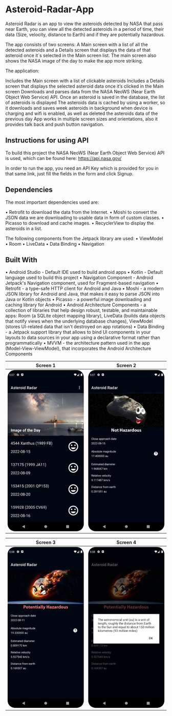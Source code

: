 # Asteroid-Radar-App
Asteroid Radar is an app to view the asteroids detected by NASA that pass near Earth, you can view all the detected asteroids in a period of time, their data (Size, velocity, distance to Earth) and if they are potentially hazardous.

The app consists of two screens: A Main screen with a list of all the detected asteroids and a Details screen that displays the data of that asteroid once it´s selected in the Main screen list. The main screen also shows the NASA image of the day to make the app more striking.

The application:

Includes the Main screen with a list of clickable asteroids
Includes a Details screen that displays the selected asteroid data once it’s clicked in the Main screen
Downloads and parses data from the NASA NeoWS (Near Earth Object Web Service) API.
Once an asteroid is saved in the database, the list of asteroids is displayed
The asteroids data is cached by using a worker, so it downloads and saves week asteroids in background when device is charging and wifi is enabled, as well as deleted the asteroids data of the previous day
App works in multiple screen sizes and orientations, also it provides talk back and push button navigation.

## Instructions for using API
To build this project the NASA NeoWS (Near Earth Object Web Service) API is used, which can be found here: https://api.nasa.gov/

In order to run the app, you need an API Key which is provided for you in that same link, just fill the fields in the form and click Signup.

## Dependencies
The most important dependencies used are:

• Retrofit to download the data from the Internet.
• Moshi to convert the JSON data we are downloading to usable data in form of custom classes.
• Picasso to download and cache images.
• RecyclerView to display the asteroids in a list.

The following components from the Jetpack library are used:
• ViewModel
• Room
• LiveData
• Data Binding
• Navigation

## Built With
• Android Studio - Default IDE used to build android apps
• Kotlin - Default language used to build this project
• Navigation Component - Android Jetpack's Navigation component, used for Fragment-based navigation
• Retrofit - a type-safe HTTP client for Android and Java
• Moshi - a modern JSON library for Android and Java, that makes it easy to parse JSON into Java or Kotlin objects
• Picasso - a powerful image downloading and caching library for Android
• Android Architecture Components - a collection of libraries that help design robust, testable, and maintainable apps: Room (a SQLite object mapping library), LiveData (builds data objects that notify views when the underlying database changes), ViewModel (stores UI-related data that isn't destroyed on app rotations)
• Data Binding - a Jetpack support library that allows to bind UI components in your layouts to data sources in your app using a declarative format rather than programmatically
• MVVM - the architecture pattern used in the app (Model-View-ViewModel), that incorporates the Android Architecture Components

Screen 1             |  Screen 2
:-------------------------:|:-------------------------:
![Asteroid](https://github.com/AstroAnasTariq/Asteroid-Radar-App/blob/main/screenshots/screen_1.png)  |  ![Asteroid2](https://github.com/AstroAnasTariq/Asteroid-Radar-App/blob/main/screenshots/screen_2.png)

Screen 3             |  Screen 4
:-------------------------:|:-------------------------:
![Asteroid3](https://github.com/AstroAnasTariq/Asteroid-Radar-App/blob/main/screenshots/screen_3.png)  |  ![Asteroid4](https://github.com/AstroAnasTariq/Asteroid-Radar-App/blob/main/screenshots/screen_4.png)
